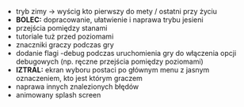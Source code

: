 - tryb zimy -> wyścig kto pierwszy do mety / ostatni przy życiu
- **BOLEC:** dopracowanie, ułatwienie i naprawa trybu jesieni
- przejścia pomiędzy stanami
- tutoriale tuż przed poziomami
- znaczniki graczy podczas gry
- dodanie flagi -debug podczas uruchomienia gry do włączenia opcji debugowych (np. ręczne przejścia pomiędzy poziomami)
- **IZTRAL:** ekran wyboru postaci po głównym menu z jasnym oznaczeniem, kto jest którym graczem
- naprawa innych znalezionych błędów
- animowany splash screen
